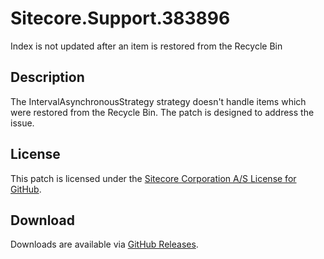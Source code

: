 # Sitecore.Support.383896
Index is not updated after an item is restored from the Recycle Bin

## Description
The IntervalAsynchronousStrategy strategy doesn't handle items which were restored from the Recycle Bin. The patch is designed to address the issue.

## License  
This patch is licensed under the [Sitecore Corporation A/S License for GitHub](https://github.com/sitecoresupport/Sitecore.Support.383896/blob/master/LICENSE).  

## Download  
Downloads are available via [GitHub Releases](https://github.com/sitecoresupport/Sitecore.Support.383896/releases).  
